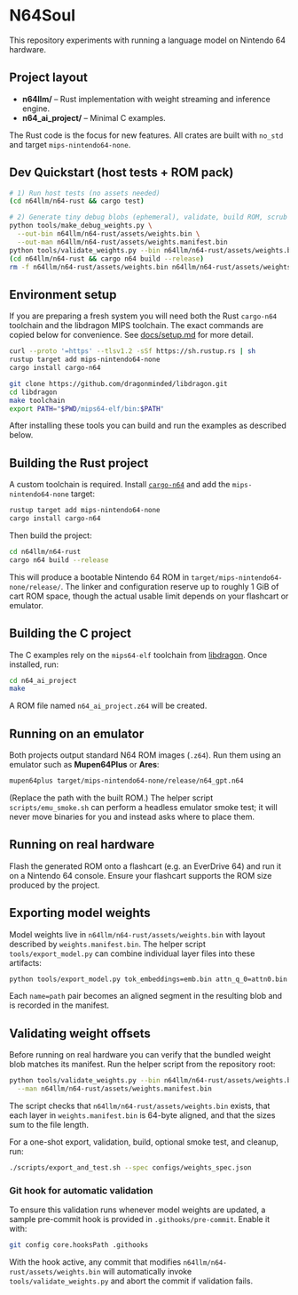 # N64Soul

This repository experiments with running a language model on Nintendo 64 hardware.

## Project layout

- **n64llm/** – Rust implementation with weight streaming and inference engine.
- **n64_ai_project/** – Minimal C examples.

The Rust code is the focus for new features. All crates are built with
`no_std` and target `mips-nintendo64-none`.

## Dev Quickstart (host tests + ROM pack)
```bash
# 1) Run host tests (no assets needed)
(cd n64llm/n64-rust && cargo test)

# 2) Generate tiny debug blobs (ephemeral), validate, build ROM, scrub
python tools/make_debug_weights.py \
  --out-bin n64llm/n64-rust/assets/weights.bin \
  --out-man n64llm/n64-rust/assets/weights.manifest.bin
python tools/validate_weights.py --bin n64llm/n64-rust/assets/weights.bin --man n64llm/n64-rust/assets/weights.manifest.bin --crc
(cd n64llm/n64-rust && cargo n64 build --release)
rm -f n64llm/n64-rust/assets/weights.bin n64llm/n64-rust/assets/weights.manifest.bin
```

## Environment setup

If you are preparing a fresh system you will need both the Rust `cargo-n64`
toolchain and the libdragon MIPS toolchain. The exact commands are copied
below for convenience. See [docs/setup.md](docs/setup.md) for more detail.

```bash
curl --proto '=https' --tlsv1.2 -sSf https://sh.rustup.rs | sh
rustup target add mips-nintendo64-none
cargo install cargo-n64

git clone https://github.com/dragonminded/libdragon.git
cd libdragon
make toolchain
export PATH="$PWD/mips64-elf/bin:$PATH"
```

After installing these tools you can build and run the examples as described
below.

## Building the Rust project

A custom toolchain is required. Install [`cargo-n64`](https://github.com/rust-console/cargo-n64) and add the `mips-nintendo64-none` target:

```bash
rustup target add mips-nintendo64-none
cargo install cargo-n64
```

Then build the project:

```bash
cd n64llm/n64-rust
cargo n64 build --release
```

This will produce a bootable Nintendo&nbsp;64 ROM in `target/mips-nintendo64-none/release/`.
The linker and configuration reserve up to roughly 1&nbsp;GiB of cart ROM space,
though the actual usable limit depends on your flashcart or emulator.

## Building the C project

The C examples rely on the `mips64-elf` toolchain from [libdragon](https://libdragon.dev/). Once installed, run:

```bash
cd n64_ai_project
make
```

A ROM file named `n64_ai_project.z64` will be created.

## Running on an emulator

Both projects output standard N64 ROM images (`.z64`). Run them using an
emulator such as **Mupen64Plus** or **Ares**:

```bash
mupen64plus target/mips-nintendo64-none/release/n64_gpt.n64
```

(Replace the path with the built ROM.)
The helper script `scripts/emu_smoke.sh` can perform a headless emulator smoke
test; it will never move binaries for you and instead asks where to place them.

## Running on real hardware

Flash the generated ROM onto a flashcart (e.g. an EverDrive&nbsp;64) and
run it on a Nintendo&nbsp;64 console. Ensure your flashcart supports the
ROM size produced by the project.

## Exporting model weights

Model weights live in `n64llm/n64-rust/assets/weights.bin` with layout described by
`weights.manifest.bin`. The helper script `tools/export_model.py` can combine
individual layer files into these artifacts:

```bash
python tools/export_model.py tok_embeddings=emb.bin attn_q_0=attn0.bin
```

Each `name=path` pair becomes an aligned segment in the resulting blob and is
recorded in the manifest.

## Validating weight offsets

Before running on real hardware you can verify that the bundled weight blob
matches its manifest. Run the helper script from the repository root:

```bash
python tools/validate_weights.py --bin n64llm/n64-rust/assets/weights.bin \
  --man n64llm/n64-rust/assets/weights.manifest.bin
```

The script checks that `n64llm/n64-rust/assets/weights.bin` exists, that each layer in
`weights.manifest.bin` is 64-byte aligned, and that the sizes sum to the file
length.

For a one-shot export, validation, build, optional smoke test, and cleanup, run:

```bash
./scripts/export_and_test.sh --spec configs/weights_spec.json
```

### Git hook for automatic validation

To ensure this validation runs whenever model weights are updated, a sample
pre-commit hook is provided in `.githooks/pre-commit`. Enable it with:

```bash
git config core.hooksPath .githooks
```

With the hook active, any commit that modifies
`n64llm/n64-rust/assets/weights.bin` will automatically invoke
`tools/validate_weights.py` and abort the commit if validation fails.
